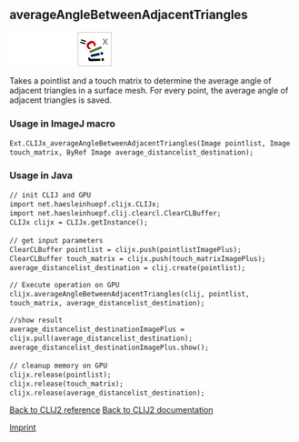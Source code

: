 ## averageAngleBetweenAdjacentTriangles
<img src="images/mini_empty_logo.png"/><img src="images/mini_empty_logo.png"/><img src="images/mini_clijx_logo.png"/>

Takes a pointlist and a touch matrix to determine the average angle of adjacent triangles in a surface mesh. For every point, the average angle of adjacent triangles is saved.

### Usage in ImageJ macro
```
Ext.CLIJx_averageAngleBetweenAdjacentTriangles(Image pointlist, Image touch_matrix, ByRef Image average_distancelist_destination);
```


### Usage in Java
```
// init CLIJ and GPU
import net.haesleinhuepf.clijx.CLIJx;
import net.haesleinhuepf.clij.clearcl.ClearCLBuffer;
CLIJx clijx = CLIJx.getInstance();

// get input parameters
ClearCLBuffer pointlist = clijx.push(pointlistImagePlus);
ClearCLBuffer touch_matrix = clijx.push(touch_matrixImagePlus);
average_distancelist_destination = clij.create(pointlist);
```

```
// Execute operation on GPU
clijx.averageAngleBetweenAdjacentTriangles(clij, pointlist, touch_matrix, average_distancelist_destination);
```

```
//show result
average_distancelist_destinationImagePlus = clijx.pull(average_distancelist_destination);
average_distancelist_destinationImagePlus.show();

// cleanup memory on GPU
clijx.release(pointlist);
clijx.release(touch_matrix);
clijx.release(average_distancelist_destination);
```


[Back to CLIJ2 reference](https://clij.github.io/clij2-docs/reference)
[Back to CLIJ2 documentation](https://clij.github.io/clij2-docs)

[Imprint](https://clij.github.io/imprint)
